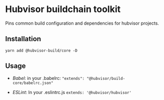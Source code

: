 # Hubvisor buildchain toolkit

Pins common build configuration and dependencies for hubvisor projects.

## Installation

`yarn add @hubvisor-build/core -D`

## Usage

- *Babel*: in your .babelrc:
`"extends": "@hubvisor/build-core/babelrc.json"`

- *ESLint*: In your .eslintrc.js
`extends: '@hubvisor/hubvisor'`
